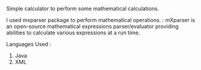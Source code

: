 Simple calculator to perform some mathematical calculations.

I used mxparser package to perform mathematical operations. :
mXparser is an open-source mathematical expressions parser/evaluator providing abilities to calculate various expressions at a run time.


Languages Used : 

1) Java
2) XML


